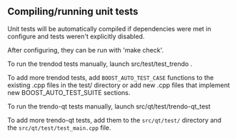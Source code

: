 Compiling/running unit tests
------------------------------------

Unit tests will be automatically compiled if dependencies were met in configure
and tests weren't explicitly disabled.

After configuring, they can be run with 'make check'.

To run the trendod tests manually, launch src/test/test_trendo .

To add more trendod tests, add `BOOST_AUTO_TEST_CASE` functions to the existing
.cpp files in the test/ directory or add new .cpp files that
implement new BOOST_AUTO_TEST_SUITE sections.

To run the trendo-qt tests manually, launch src/qt/test/trendo-qt_test

To add more trendo-qt tests, add them to the `src/qt/test/` directory and
the `src/qt/test/test_main.cpp` file.
